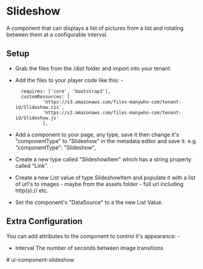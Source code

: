 # Slideshow

A component that can displays a list of pictures from a list and rotating between them at a configurable interval.


## Setup

- Grab the files from the /dist folder and import into your tenant.

- Add the files to your player code like this: -

        requires: ['core', 'bootstrap3'],
        customResources: [
                'https://s3.amazonaws.com/files-manywho-com/tenant-id/Slideshow.css',
                'https://s3.amazonaws.com/files-manywho-com/tenant-id/Slideshow.js'
                ],


- Add a component to your page, any type, save it then change it's "componentType" to "Slideshow" in the metadata editor and save it.
e.g. 
            "componentType": "Slideshow",

        

- Create a new type called "SlideshowItem" which has a string property called "Link".

- Create a new List value of type  SlideshowItem and populate it with a list of url's to images - maybe from the assets folder - full url including http(s):// etc. 

- Set the component's "DataSource" to a the new List Value. 


## Extra Configuration

You can add attributes to the component to control it's appearance: -

- Interval      The number of seconds between image transitions 

#   u i - c o m p o n e n t - s l i d e s h o w  
 